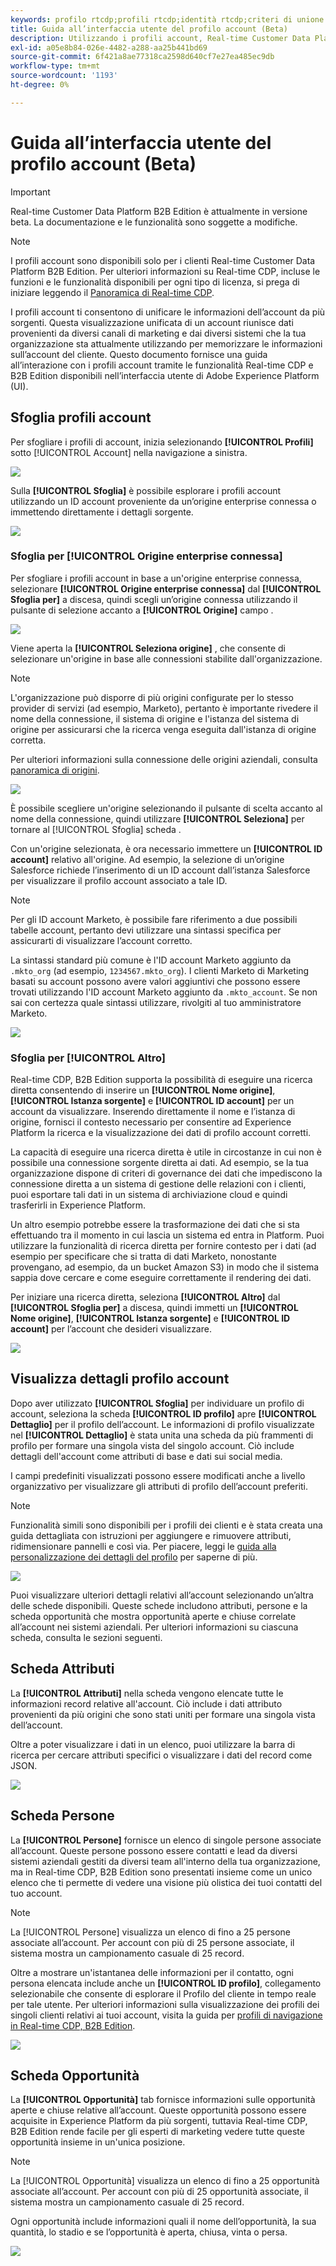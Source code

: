 ```yaml
---
keywords: profilo rtcdp;profili rtcdp;identità rtcdp;criteri di unione rtcdp;profilo cliente in tempo reale
title: Guida all’interfaccia utente del profilo account (Beta)
description: Utilizzando i profili account, Real-time Customer Data Platform B2B Edition consente di unificare le informazioni account da più sorgenti. Questa guida fornisce dettagli sull’interazione con i profili account nell’interfaccia utente di Adobe Experience Platform.
exl-id: a05e8b84-026e-4482-a288-aa25b441bd69
source-git-commit: 6f421a8ae77318ca2598d640cf7e27ea485ec9db
workflow-type: tm+mt
source-wordcount: '1193'
ht-degree: 0%

---
```


# Guida all’interfaccia utente del profilo account (Beta)

>[!IMPORTANT]
>
>Real-time Customer Data Platform B2B Edition è attualmente in versione beta. La documentazione e le funzionalità sono soggette a modifiche.

>[!NOTE]
>
>I profili account sono disponibili solo per i clienti Real-time Customer Data Platform B2B Edition. Per ulteriori informazioni su Real-time CDP, incluse le funzioni e le funzionalità disponibili per ogni tipo di licenza, si prega di iniziare leggendo il [Panoramica di Real-time CDP](../overview.md).

I profili account ti consentono di unificare le informazioni dell’account da più sorgenti. Questa visualizzazione unificata di un account riunisce dati provenienti da diversi canali di marketing e dai diversi sistemi che la tua organizzazione sta attualmente utilizzando per memorizzare le informazioni sull’account del cliente. Questo documento fornisce una guida all’interazione con i profili account tramite le funzionalità Real-time CDP e B2B Edition disponibili nell’interfaccia utente di Adobe Experience Platform (UI).

## Sfoglia profili account

Per sfogliare i profili di account, inizia selezionando **[!UICONTROL Profili]** sotto [!UICONTROL Account] nella navigazione a sinistra.

![](images/b2b-account-browse.png)

Sulla **[!UICONTROL Sfoglia]** è possibile esplorare i profili account utilizzando un ID account proveniente da un’origine enterprise connessa o immettendo direttamente i dettagli sorgente.

![](images/b2b-account-browse-by.png)

### Sfoglia per [!UICONTROL Origine enterprise connessa]

Per sfogliare i profili account in base a un&#39;origine enterprise connessa, selezionare **[!UICONTROL Origine enterprise connessa]** dal **[!UICONTROL Sfoglia per]** a discesa, quindi scegli un’origine connessa utilizzando il pulsante di selezione accanto a **[!UICONTROL Origine]** campo .

![](images/b2b-account-browse.png)

Viene aperta la **[!UICONTROL Seleziona origine]** , che consente di selezionare un&#39;origine in base alle connessioni stabilite dall&#39;organizzazione.

>[!NOTE]
>
>L&#39;organizzazione può disporre di più origini configurate per lo stesso provider di servizi (ad esempio, Marketo), pertanto è importante rivedere il nome della connessione, il sistema di origine e l&#39;istanza del sistema di origine per assicurarsi che la ricerca venga eseguita dall&#39;istanza di origine corretta.

Per ulteriori informazioni sulla connessione delle origini aziendali, consulta [panoramica di origini](../sources/sources-overview.md).

![](images/b2b-account-select-source.png)

È possibile scegliere un&#39;origine selezionando il pulsante di scelta accanto al nome della connessione, quindi utilizzare **[!UICONTROL Seleziona]** per tornare al [!UICONTROL Sfoglia] scheda .

Con un&#39;origine selezionata, è ora necessario immettere un **[!UICONTROL ID account]** relativo all&#39;origine. Ad esempio, la selezione di un’origine Salesforce richiede l’inserimento di un ID account dall’istanza Salesforce per visualizzare il profilo account associato a tale ID.

>[!NOTE]
>
>Per gli ID account Marketo, è possibile fare riferimento a due possibili tabelle account, pertanto devi utilizzare una sintassi specifica per assicurarti di visualizzare l’account corretto.
>
>La sintassi standard più comune è l&#39;ID account Marketo aggiunto da `.mkto_org` (ad esempio, `1234567.mkto_org`). I clienti Marketo di Marketing basati su account possono avere valori aggiuntivi che possono essere trovati utilizzando l&#39;ID account Marketo aggiunto da `.mkto_account`. Se non sai con certezza quale sintassi utilizzare, rivolgiti al tuo amministratore Marketo.

![](images/b2b-account-browse-id.png)

### Sfoglia per [!UICONTROL Altro]

Real-time CDP, B2B Edition supporta la possibilità di eseguire una ricerca diretta consentendo di inserire un **[!UICONTROL Nome origine]**, **[!UICONTROL Istanza sorgente]** e **[!UICONTROL ID account]** per un account da visualizzare. Inserendo direttamente il nome e l’istanza di origine, fornisci il contesto necessario per consentire ad Experience Platform la ricerca e la visualizzazione dei dati di profilo account corretti.

La capacità di eseguire una ricerca diretta è utile in circostanze in cui non è possibile una connessione sorgente diretta ai dati. Ad esempio, se la tua organizzazione dispone di criteri di governance dei dati che impediscono la connessione diretta a un sistema di gestione delle relazioni con i clienti, puoi esportare tali dati in un sistema di archiviazione cloud e quindi trasferirli in Experience Platform.

Un altro esempio potrebbe essere la trasformazione dei dati che si sta effettuando tra il momento in cui lascia un sistema ed entra in Platform. Puoi utilizzare la funzionalità di ricerca diretta per fornire contesto per i dati (ad esempio per specificare che si tratta di dati Marketo, nonostante provengano, ad esempio, da un bucket Amazon S3) in modo che il sistema sappia dove cercare e come eseguire correttamente il rendering dei dati.

Per iniziare una ricerca diretta, seleziona **[!UICONTROL Altro]** dal **[!UICONTROL Sfoglia per]** a discesa, quindi immetti un **[!UICONTROL Nome origine]**, **[!UICONTROL Istanza sorgente]** e **[!UICONTROL ID account]** per l’account che desideri visualizzare.

![](images/b2b-account-browse-adhoc.png)

## Visualizza dettagli profilo account

Dopo aver utilizzato **[!UICONTROL Sfoglia]** per individuare un profilo di account, seleziona la scheda **[!UICONTROL ID profilo]** apre **[!UICONTROL Dettaglio]** per il profilo dell’account. Le informazioni di profilo visualizzate nel **[!UICONTROL Dettaglio]** è stata unita una scheda da più frammenti di profilo per formare una singola vista del singolo account. Ciò include dettagli dell&#39;account come attributi di base e dati sui social media.

I campi predefiniti visualizzati possono essere modificati anche a livello organizzativo per visualizzare gli attributi di profilo dell’account preferiti.

>[!NOTE]
>
>Funzionalità simili sono disponibili per i profili dei clienti e è stata creata una guida dettagliata con istruzioni per aggiungere e rimuovere attributi, ridimensionare pannelli e così via. Per piacere, leggi le [guida alla personalizzazione dei dettagli del profilo](../../profile/ui/profile-customization.md) per saperne di più.

![](images/b2b-account-details.png)

Puoi visualizzare ulteriori dettagli relativi all’account selezionando un’altra delle schede disponibili. Queste schede includono attributi, persone e la scheda opportunità che mostra opportunità aperte e chiuse correlate all’account nei sistemi aziendali. Per ulteriori informazioni su ciascuna scheda, consulta le sezioni seguenti.

## Scheda Attributi

La **[!UICONTROL Attributi]** nella scheda vengono elencate tutte le informazioni record relative all&#39;account. Ciò include i dati attributo provenienti da più origini che sono stati uniti per formare una singola vista dell’account.

Oltre a poter visualizzare i dati in un elenco, puoi utilizzare la barra di ricerca per cercare attributi specifici o visualizzare i dati del record come JSON.

![](images/b2b-account-attributes.png)

## Scheda Persone

La **[!UICONTROL Persone]** fornisce un elenco di singole persone associate all’account. Queste persone possono essere contatti e lead da diversi sistemi aziendali gestiti da diversi team all&#39;interno della tua organizzazione, ma in Real-time CDP, B2B Edition sono presentati insieme come un unico elenco che ti permette di vedere una visione più olistica dei tuoi contatti del tuo account.

>[!NOTE]
>
>La [!UICONTROL Persone] visualizza un elenco di fino a 25 persone associate all’account. Per account con più di 25 persone associate, il sistema mostra un campionamento casuale di 25 record.

Oltre a mostrare un&#39;istantanea delle informazioni per il contatto, ogni persona elencata include anche un **[!UICONTROL ID profilo]**, collegamento selezionabile che consente di esplorare il Profilo del cliente in tempo reale per tale utente. Per ulteriori informazioni sulla visualizzazione dei profili dei singoli clienti relativi ai tuoi account, visita la guida per [profili di navigazione in Real-time CDP, B2B Edition](../profile/profile-browse.md).

![](images/b2b-account-people.png)

## Scheda Opportunità

La **[!UICONTROL Opportunità]** tab fornisce informazioni sulle opportunità aperte e chiuse relative all’account. Queste opportunità possono essere acquisite in Experience Platform da più sorgenti, tuttavia Real-time CDP, B2B Edition rende facile per gli esperti di marketing vedere tutte queste opportunità insieme in un&#39;unica posizione.

>[!NOTE]
>
>La [!UICONTROL Opportunità] visualizza un elenco di fino a 25 opportunità associate all’account. Per account con più di 25 opportunità associate, il sistema mostra un campionamento casuale di 25 record.

Ogni opportunità include informazioni quali il nome dell’opportunità, la sua quantità, lo stadio e se l’opportunità è aperta, chiusa, vinta o persa.

![](images/b2b-account-opportunities.png)
